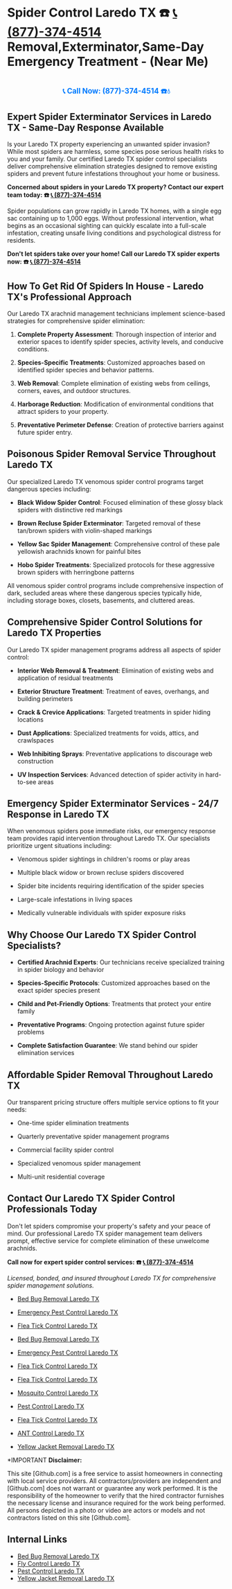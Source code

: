 # Spider Control Laredo TX ☎️ [📞 (877)-374-4514](https://pest-control-4514.netlify.app) Removal,Exterminator,Same-Day Emergency Treatment - (Near Me)
# 

<p align="center" style="font-size: 1.2em; font-weight: bold; margin: 20px 0;">
  <a href="https://pest-control-4514.netlify.app" target="_blank" style="color: #007BFF; text-decoration: none;">📞 Call Now: (877)-374-4514 ☎️💧</a>
</p>

## Expert Spider Exterminator Services in Laredo TX - Same-Day Response Available

Is your Laredo TX property experiencing an unwanted spider invasion? While most spiders are harmless, some species pose serious health risks to you and your family. Our certified Laredo TX spider control specialists deliver comprehensive elimination strategies designed to remove existing spiders and prevent future infestations throughout your home or business.

**Concerned about spiders in your Laredo TX property? Contact our expert team today: ☎️ [📞 (877)-374-4514](https://pest-control-4514.netlify.app)**

Spider populations can grow rapidly in Laredo TX homes, with a single egg sac containing up to 1,000 eggs. Without professional intervention, what begins as an occasional sighting can quickly escalate into a full-scale infestation, creating unsafe living conditions and psychological distress for residents.

**Don't let spiders take over your home! Call our Laredo TX spider experts now: ☎️ [📞 (877)-374-4514](https://pest-control-4514.netlify.app)**

## How To Get Rid Of Spiders In House - Laredo TX's Professional Approach

Our Laredo TX arachnid management technicians implement science-based strategies for comprehensive spider elimination:

1. **Complete Property Assessment**: Thorough inspection of interior and exterior spaces to identify spider species, activity levels, and conducive conditions.

2. **Species-Specific Treatments**: Customized approaches based on identified spider species and behavior patterns.

3. **Web Removal**: Complete elimination of existing webs from ceilings, corners, eaves, and outdoor structures.

4. **Harborage Reduction**: Modification of environmental conditions that attract spiders to your property.

5. **Preventative Perimeter Defense**: Creation of protective barriers against future spider entry.

## Poisonous Spider Removal Service Throughout Laredo TX

Our specialized Laredo TX venomous spider control programs target dangerous species including:

- **Black Widow Spider Control**: Focused elimination of these glossy black spiders with distinctive red markings

- **Brown Recluse Spider Exterminator**: Targeted removal of these tan/brown spiders with violin-shaped markings

- **Yellow Sac Spider Management**: Comprehensive control of these pale yellowish arachnids known for painful bites

- **Hobo Spider Treatments**: Specialized protocols for these aggressive brown spiders with herringbone patterns

All venomous spider control programs include comprehensive inspection of dark, secluded areas where these dangerous species typically hide, including storage boxes, closets, basements, and cluttered areas.

## Comprehensive Spider Control Solutions for Laredo TX Properties

Our Laredo TX spider management programs address all aspects of spider control:

- **Interior Web Removal & Treatment**: Elimination of existing webs and application of residual treatments

- **Exterior Structure Treatment**: Treatment of eaves, overhangs, and building perimeters

- **Crack & Crevice Applications**: Targeted treatments in spider hiding locations

- **Dust Applications**: Specialized treatments for voids, attics, and crawlspaces

- **Web Inhibiting Sprays**: Preventative applications to discourage web construction

- **UV Inspection Services**: Advanced detection of spider activity in hard-to-see areas

## Emergency Spider Exterminator Services - 24/7 Response in Laredo TX

When venomous spiders pose immediate risks, our emergency response team provides rapid intervention throughout Laredo TX. Our specialists prioritize urgent situations including:

- Venomous spider sightings in children's rooms or play areas

- Multiple black widow or brown recluse spiders discovered

- Spider bite incidents requiring identification of the spider species

- Large-scale infestations in living spaces

- Medically vulnerable individuals with spider exposure risks

## Why Choose Our Laredo TX Spider Control Specialists?

- **Certified Arachnid Experts**: Our technicians receive specialized training in spider biology and behavior

- **Species-Specific Protocols**: Customized approaches based on the exact spider species present

- **Child and Pet-Friendly Options**: Treatments that protect your entire family

- **Preventative Programs**: Ongoing protection against future spider problems

- **Complete Satisfaction Guarantee**: We stand behind our spider elimination services

## Affordable Spider Removal Throughout Laredo TX

Our transparent pricing structure offers multiple service options to fit your needs:

- One-time spider elimination treatments

- Quarterly preventative spider management programs

- Commercial facility spider control

- Specialized venomous spider management

- Multi-unit residential coverage

## Contact Our Laredo TX Spider Control Professionals Today

Don't let spiders compromise your property's safety and your peace of mind. Our professional Laredo TX spider management team delivers prompt, effective service for complete elimination of these unwelcome arachnids.

**Call now for expert spider control services: ☎️ [📞 (877)-374-4514](https://pest-control-4514.netlify.app)**

*Licensed, bonded, and insured throughout Laredo TX for comprehensive spider management solutions.*


- [Bed Bug Removal Laredo TX](https://github.com/allyoucaneatsushiin/pest-control/blob/main/Bed-Bug-Removal-Laredo-TX-877-374-4514-Exterminator-Same-Day-Emergency-Treatment-Near-Me.md)
- [Emergency Pest Control Laredo TX](https://github.com/allyoucaneatsushiin/pest-control/blob/main/Emergency-Pest-Control-Laredo-TX-877-374-4514-24-7-Fast-Response-Near-Me.md)
- [Flea Tick Control Laredo TX](https://github.com/allyoucaneatsushiin/pest-control/blob/main/Flea-Tick-Control-Laredo-TX-877-374-4514-Removal-Exterminator-Same-Day-Emergency-Treatment-Near-Me.md)


- [Bed Bug Removal Laredo TX](https://github.com/allyoucaneatsushiin/pest-control/blob/main/Bed-Bug-Removal-Laredo-TX-877-374-4514-Exterminator-Same-Day-Emergency-Treatment-Near-Me.md)
- [Emergency Pest Control Laredo TX](https://github.com/allyoucaneatsushiin/pest-control/blob/main/Emergency-Pest-Control-Laredo-TX-877-374-4514-24-7-Fast-Response-Near-Me.md)
- [Flea Tick Control Laredo TX](https://github.com/allyoucaneatsushiin/pest-control/blob/main/Flea-Tick-Control-Laredo-TX-877-374-4514-Removal-Exterminator-Same-Day-Emergency-Treatment-Near-Me.md)


- [Flea Tick Control Laredo TX](https://github.com/allyoucaneatsushiin/pest-control/blob/main/Flea-Tick-Control-Laredo-TX-877-374-4514-Removal-Exterminator-Same-Day-Emergency-Treatment-Near-Me.md)
- [Mosquito Control Laredo TX](https://github.com/allyoucaneatsushiin/pest-control/blob/main/Mosquito-Control-Laredo-TX-877-374-4514-Exterminator-Same-Day-Emergency-Treatment-Near-Me.md)
- [Pest Control Laredo TX](https://github.com/allyoucaneatsushiin/pest-control/blob/main/Pest-Control-Laredo-TX-877-374-4514-Exterminator-Same-Day-Emergency-Treatment-Near-Me.md)


- [Flea Tick Control Laredo TX](https://github.com/allyoucaneatsushiin/pest-control/blob/main/Flea-Tick-Control-Laredo-TX-877-374-4514-Removal-Exterminator-Same-Day-Emergency-Treatment-Near-Me.md)
- [ANT Control Laredo TX](https://github.com/allyoucaneatsushiin/pest-control/blob/main/ANT-Control-Laredo-TX-877-374-4514-Prevention-Extermination-Same-Day-Emergency-Treatment-Near-Me.md)
- [Yellow Jacket Removal Laredo TX](https://github.com/allyoucaneatsushiin/pest-control/blob/main/Yellow-Jacket-Removal-Laredo-TX-877-374-4514-Exterminator-Same-Day-Emergency-Treatment-Near-Me.md)


*IMPORTANT **Disclaimer:**  

This site [Github.com] is a free service to assist homeowners in connecting with local service providers. All contractors/providers are independent and [Github.com] does not warrant or guarantee any work performed. It is the responsibility of the homeowner to verify that the hired contractor furnishes the necessary license and insurance required for the work being performed. All persons depicted in a photo or video are actors or models and not contractors listed on this site [Github.com].


## Internal Links
- [Bed Bug Removal Laredo TX](https://github.com/allyoucaneatsushiin/pest-control/blob/main/Bed-Bug-Removal-Laredo-TX-877-374-4514-Exterminator-Same-Day-Emergency-Treatment-Near-Me.md)
- [Fly Control Laredo TX](https://github.com/allyoucaneatsushiin/pest-control/blob/main/Fly-Control-Laredo-TX-877-374-4514-Prevention-Same-Day-Emergency-Treatment-Near-Me.md)
- [Pest Control Laredo TX](https://github.com/allyoucaneatsushiin/pest-control/blob/main/Pest-Control-Laredo-TX-877-374-4514-Exterminator-Same-Day-Emergency-Treatment-Near-Me.md)
- [Yellow Jacket Removal Laredo TX](https://github.com/allyoucaneatsushiin/pest-control/blob/main/Yellow-Jacket-Removal-Laredo-TX-877-374-4514-Exterminator-Same-Day-Emergency-Treatment-Near-Me.md)
